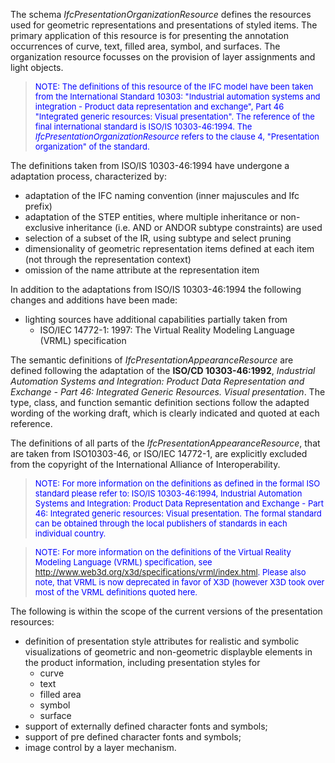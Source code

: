 The schema _IfcPresentationOrganizationResource_ defines the resources used for geometric representations and presentations of styled items. The primary application of this resource is for presenting the annotation occurrences of curve, text, filled area, symbol, and surfaces. The organization resource focusses on the provision of layer assignments and light objects.

> <font color="#0000ff" size="-1">NOTE:
The definitions of this resource of the IFC model have been taken from
the International Standard 10303: "Industrial automation systems and
integration - Product data representation and exchange", Part 46
"Integrated generic resources: Visual presentation". The reference of
the final international standard is ISO/IS 10303-46:1994. The <i>IfcPresentationOrganizationResource</i>
refers to the clause 4, "Presentation organization" of the standard.</font>

The definitions taken from ISO/IS 10303-46:1994 have undergone a adaptation process, characterized by:

* adaptation of the IFC naming convention (inner majuscules and Ifc prefix)
* adaptation of the STEP entities, where multiple inheritance or non-exclusive inheritance (i.e. AND or ANDOR subtype constraints) are used
* selection of a subset of the IR, using subtype and select pruning
* dimensionality of geometric representation items defined at each item (not through the representation context)
* omission of the name attribute at the representation item

In addition to the adaptations from ISO/IS 10303-46:1994 the following changes and additions have been made:

* lighting sources have additional capabilities partially taken from 
    * ISO/IEC 14772-1: 1997: The Virtual Reality Modeling Language (VRML) specification 

The semantic definitions of _IfcPresentationAppearanceResource_ are defined following the adaptation of the **ISO/CD
10303-46:1992**, _Industrial Automation Systems and
Integration: Product Data Representation and Exchange - Part 46:
Integrated Generic Resources. Visual presentation_. The type, class, and function semantic definition sections follow the adapted wording of the working draft, which is clearly indicated and quoted at each reference.

The definitions of all parts of the _IfcPresentationAppearanceResource_, that are taken from ISO10303-46, or ISO/IEC 14772-1, are explicitly excluded from the copyright of the International Alliance of Interoperability.

> <font color="#0000ff" size="-1">NOTE:
For more information on the definitions as defined in the formal ISO
standard please refer to: ISO/IS 10303-46:1994, Industrial Automation
Systems and Integration: Product Data Representation and Exchange -
Part 46: Integrated generic resources: Visual presentation. The formal
standard can be obtained through the local publishers of standards in
each individual country.</font>

> <font color="#0000ff" size="-1">NOTE:
For more information on the definitions of the Virtual Reality Modeling
Language (VRML) specification, see <a href="http://www.web3d.org/x3d/specifications/vrml/index.html">http://www.web3d.org/x3d/specifications/vrml/index.html</a>.
Please also note, that VRML is now deprecated in favor of X3D (however
X3D took over most of the VRML definitions quoted here.</font>

The following is within the scope of the current versions of the presentation resources:

* definition of presentation style attributes for realistic and symbolic visualizations of geometric and non-geometric displayble elements in the product information, including presentation styles for 
    * curve
    * text
    * filled area
    * symbol
    * surface 
* support of externally defined character fonts and symbols;
* support of pre defined character fonts and symbols;
* image control by a layer mechanism.